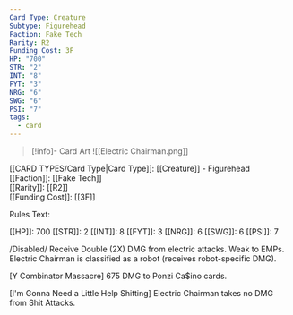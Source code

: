 ```yaml
---
Card Type: Creature
Subtype: Figurehead
Faction: Fake Tech
Rarity: R2
Funding Cost: 3F
HP: "700"
STR: "2"
INT: "8"
FYT: "3"
NRG: "6"
SWG: "6"
PSI: "7"
tags:
  - card
---
```

> [!info]- Card Art
> ![[Electric Chairman.png]]

[[CARD TYPES/Card Type|Card Type]]: [[Creature]] - Figurehead  
[[Faction]]: [[Fake Tech]]  
[[Rarity]]: [[R2]]  
[[Funding Cost]]: [[3F]]  

Rules Text:  

[[HP]]: 700 [[STR]]: 2 [[INT]]: 8 [[FYT]]: 3 [[NRG]]: 6 [[SWG]]: 6 [[PSI]]: 7  

/Disabled/ Receive Double (2X) DMG from electric attacks. Weak to EMPs. Electric Chairman is classified as a robot (receives robot-specific DMG).  

[Y Combinator Massacre] 675 DMG to Ponzi Ca$ino cards.  

[I'm Gonna Need a Little Help Shitting] Electric Chairman takes no DMG from Shit Attacks.   